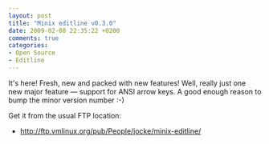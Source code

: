```yaml
---
layout: post
title: "Minix editline v0.3.0"
date: 2009-02-08 22:35:22 +0200
comments: true
categories: 
- Open Source
- Editline
---
```


It's here!  Fresh, new and packed with new features!  Well, really just
one new major feature — support for ANSI arrow keys.  A good enough
reason to bump the minor version number :-)

Get it from the usual FTP location:

* http://ftp.vmlinux.org/pub/People/jocke/minix-editline/
